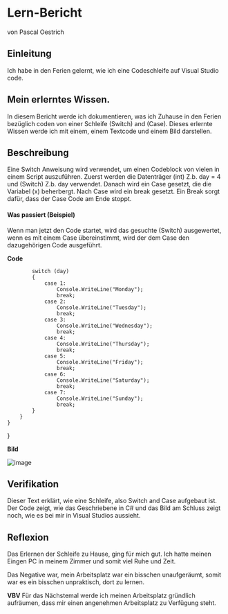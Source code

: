 # Lern-Bericht
von Pascal Oestrich

## Einleitung
Ich habe in den Ferien gelernt, wie ich eine Codeschleife auf Visual Studio code.

## Mein erlerntes Wissen.
In diesem Bericht werde ich dokumentieren, was ich Zuhause in den Ferien bezüglich coden von einer Schleife (Switch) and (Case). Dieses erlernte Wissen werde ich mit einem, einem Textcode und einem Bild darstellen.

## Beschreibung
Eine Switch Anweisung wird verwendet, um einen Codeblock von vielen in einem Script auszuführen. Zuerst werden die Datenträger (int) Z.b. day = 4 und (Switch) Z.b. day verwendet. Danach wird ein Case gesetzt, die die Variabel (x) beherbergt. Nach Case wird ein break gesetzt. Ein Break sorgt dafür, dass der Case Code am Ende stoppt.
#### Was passiert (Beispiel)
Wenn man jetzt den Code startet, wird das gesuchte (Switch) ausgewertet, wenn es mit einem Case übereinstimmt, wird der dem Case den dazugehörigen Code ausgeführt.

**Code**
            
            switch (day)
            {
                case 1:
                    Console.WriteLine("Monday");
                    break;
                case 2:
                    Console.WriteLine("Tuesday");
                    break;
                case 3:
                    Console.WriteLine("Wednesday");
                    break;
                case 4:
                    Console.WriteLine("Thursday");
                    break;
                case 5:
                    Console.WriteLine("Friday");
                    break;
                case 6:
                    Console.WriteLine("Saturday");
                    break;
                case 7:
                    Console.WriteLine("Sunday");
                    break;
            }
        }
    }
}

**Bild**

![image](https://user-images.githubusercontent.com/110892258/184822846-36ea45b4-5160-48fb-b5f1-99c31ad81c96.png)

## Verifikation

Dieser Text erklärt, wie eine Schleife, also Switch and Case aufgebaut ist.
Der Code zeigt, wie das Geschriebene in C# und das Bild am Schluss zeigt noch, wie es bei mir in Visual Studios aussieht.

## Reflexion

Das Erlernen der Schleife zu Hause, ging für mich gut. Ich hatte meinen Eingen PC in meinem Zimmer und somit viel Ruhe und Zeit.

Das Negative war, mein Arbeitsplatz war ein bisschen unaufgeräumt, somit war es ein bisschen unpraktisch, dort zu lernen.

**VBV** Für das Nächstemal werde ich meinen Arbeitsplatz gründlich aufräumen, dass mir einen angenehmen Arbeitsplatz zu Verfügung steht.

